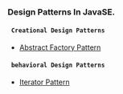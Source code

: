 ### Design Patterns In JavaSE.

#### ` Creational Design Patterns` 

* [Abstract Factory Pattern](https://github.com/iNightjar/Design-Patterns/tree/master/src/creationalPatterns/abstractFactory)

#### ` behavioral Design Patterns`

* [Iterator Pattern](https://github.com/iNightjar/Design-Patterns/tree/master/src/behavioralPatterns/iterator) 